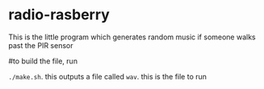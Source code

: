 # radio-rasberry

This is the little program which generates random music if someone walks past the PIR sensor

#to build the file, run

`./make.sh`. this outputs a file called `wav`. this is the file to run
